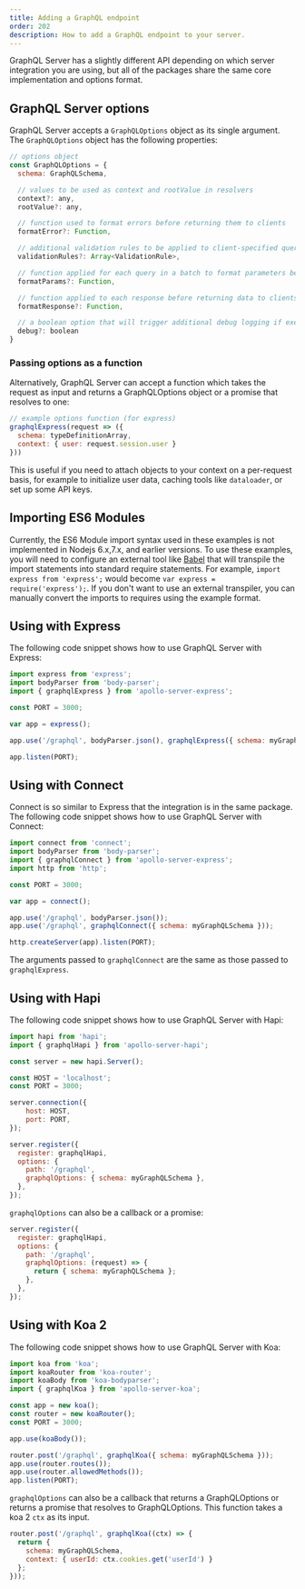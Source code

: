 ```yaml
---
title: Adding a GraphQL endpoint
order: 202
description: How to add a GraphQL endpoint to your server.
---
```


GraphQL Server has a slightly different API depending on which server integration you are using, but all of the packages share the same core implementation and options format.

<h2 id="graphqlOptions">GraphQL Server options</h2>

GraphQL Server accepts a `GraphQLOptions` object as its single argument. The `GraphQLOptions` object has the following properties:

```js
// options object
const GraphQLOptions = {
  schema: GraphQLSchema,

  // values to be used as context and rootValue in resolvers
  context?: any,
  rootValue?: any,

  // function used to format errors before returning them to clients
  formatError?: Function,

  // additional validation rules to be applied to client-specified queries
  validationRules?: Array<ValidationRule>,

  // function applied for each query in a batch to format parameters before passing them to `runQuery`
  formatParams?: Function,

  // function applied to each response before returning data to clients
  formatResponse?: Function,

  // a boolean option that will trigger additional debug logging if execution errors occur
  debug?: boolean
}
```

<h3 id="options-function">Passing options as a function</h3>

Alternatively, GraphQL Server can accept a function which takes the request as input and returns a GraphQLOptions object or a promise that resolves to one:

```js
// example options function (for express)
graphqlExpress(request => ({
  schema: typeDefinitionArray,
  context: { user: request.session.user }
}))
```

This is useful if you need to attach objects to your context on a per-request basis, for example to initialize user data, caching tools like `dataloader`, or set up some API keys.

<h2 id="importingESModules">Importing ES6 Modules</h2>

Currently, the ES6 Module import syntax used in these examples is not implemented in Nodejs 6.x,7.x, and earlier versions.  To use these examples, you will need to configure an external tool like [Babel](https://babeljs.io/) that will transpile the import statements into standard require statements.  For example, `import express from 'express';` would become  `var express = require('express');`.  If you don't want to use an external transpiler, you can manually convert the imports to requires using the example format.     

<h2 id="graphqlExpress">Using with Express</h2>

The following code snippet shows how to use GraphQL Server with Express:

```js
import express from 'express';
import bodyParser from 'body-parser';
import { graphqlExpress } from 'apollo-server-express';

const PORT = 3000;

var app = express();

app.use('/graphql', bodyParser.json(), graphqlExpress({ schema: myGraphQLSchema }));

app.listen(PORT);
```

<h2 id="graphqlConnect">Using with Connect</h2>

Connect is so similar to Express that the integration is in the same package. The following code snippet shows how to use GraphQL Server with Connect:

```js
import connect from 'connect';
import bodyParser from 'body-parser';
import { graphqlConnect } from 'apollo-server-express';
import http from 'http';

const PORT = 3000;

var app = connect();

app.use('/graphql', bodyParser.json());
app.use('/graphql', graphqlConnect({ schema: myGraphQLSchema }));

http.createServer(app).listen(PORT);
```

The arguments passed to `graphqlConnect` are the same as those passed to `graphqlExpress`.

<h2 id="graphqlHapi">Using with Hapi</h2>

The following code snippet shows how to use GraphQL Server with Hapi:

```js
import hapi from 'hapi';
import { graphqlHapi } from 'apollo-server-hapi';

const server = new hapi.Server();

const HOST = 'localhost';
const PORT = 3000;

server.connection({
    host: HOST,
    port: PORT,
});

server.register({
  register: graphqlHapi,
  options: {
    path: '/graphql',
    graphqlOptions: { schema: myGraphQLSchema },
  },
});
```

`graphqlOptions` can also be a callback or a promise:

```js
server.register({
  register: graphqlHapi,
  options: {
    path: '/graphql',
    graphqlOptions: (request) => {
      return { schema: myGraphQLSchema };
    },
  },
});
```

<h2 id="graphqlKoa">Using with Koa 2</h2>

The following code snippet shows how to use GraphQL Server with Koa:

```js
import koa from 'koa';
import koaRouter from 'koa-router';
import koaBody from 'koa-bodyparser';
import { graphqlKoa } from 'apollo-server-koa';

const app = new koa();
const router = new koaRouter();
const PORT = 3000;

app.use(koaBody());

router.post('/graphql', graphqlKoa({ schema: myGraphQLSchema }));
app.use(router.routes());
app.use(router.allowedMethods());
app.listen(PORT);
```

`graphqlOptions` can also be a callback that returns a GraphQLOptions or returns a promise that resolves to GraphQLOptions. This function takes a koa 2 `ctx` as its input.

```js
router.post('/graphql', graphqlKoa((ctx) => {
  return { 
    schema: myGraphQLSchema,
    context: { userId: ctx.cookies.get('userId') }
  };
}));
```
